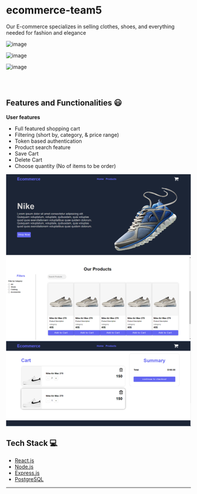 # ecommerce-team5

Our E-commerce specializes in selling clothes, shoes, and everything needed for fashion and elegance

![image](https://cdn-gfmhl.nitrocdn.com/JtDqtOWnKLCtGwmyHnwRfOFfiuBVgrda/assets/images/optimized/rev-d8a07f8/wp-content/uploads/2020/04/What-Is-An-Orthopedic-Doctor-In-Brooklyn.jpg)

![image](https://i0.wp.com/www.engineeringandleadership.com/wp-content/uploads/2019/02/Engineer.png?fit=975%2C651&ssl=1)

![image](https://www.mnp.ca/-/media/images/mnp/niche/professionals/insights/f21/young-female-lawyer-at-her-desk-and-considers-her-next-move-in-the-cutthroat-legal-world-jpg.jpg?h=1000&w=1600&hash=D6EDDCB15060FFBCF6F286FE6AC5F4DB)

<br/>

<br/>

## Features and Functionalities 😃

**User features**

- Full featured shopping cart
- Filtering (short by, category, & price range)
- Token based authentication
- Product search feature
- Save Cart
- Delete Cart
- Choose quantity (No of items to be order)

![image](/client/images/landingPage.png)
![image](/client/images/products.png)
![image](/client/images/cart.png)

## Tech Stack 💻

- [React.js](https://reactjs.org/)
- [Node.js](https://nodejs.org/en/)
- [Express.js](https://expressjs.com/)
- [PostgreSQL](https://www.postgresql.org/)

---
